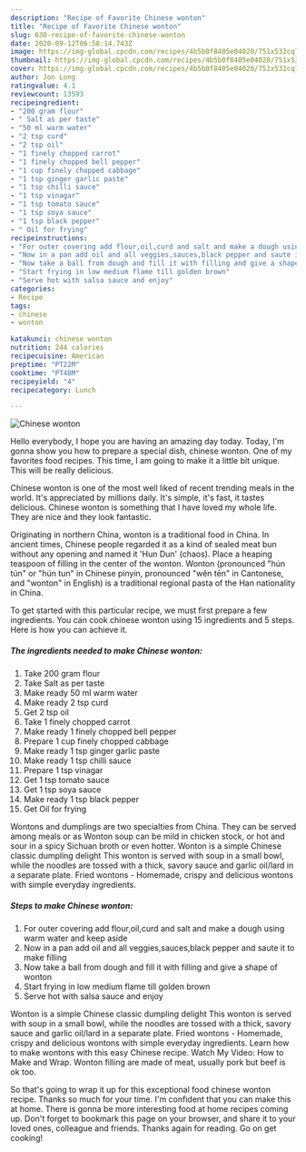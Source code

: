 ```yaml
---
description: "Recipe of Favorite Chinese wonton"
title: "Recipe of Favorite Chinese wonton"
slug: 630-recipe-of-favorite-chinese-wonton
date: 2020-09-12T06:58:14.743Z
image: https://img-global.cpcdn.com/recipes/4b5b0f8405e04020/751x532cq70/chinese-wonton-recipe-main-photo.jpg
thumbnail: https://img-global.cpcdn.com/recipes/4b5b0f8405e04020/751x532cq70/chinese-wonton-recipe-main-photo.jpg
cover: https://img-global.cpcdn.com/recipes/4b5b0f8405e04020/751x532cq70/chinese-wonton-recipe-main-photo.jpg
author: Jon Long
ratingvalue: 4.1
reviewcount: 13593
recipeingredient:
- "200 gram flour"
- " Salt as per taste"
- "50 ml warm water"
- "2 tsp curd"
- "2 tsp oil"
- "1 finely chopped carrot"
- "1 finely chopped bell pepper"
- "1 cup finely chopped cabbage"
- "1 tsp ginger garlic paste"
- "1 tsp chilli sauce"
- "1 tsp vinagar"
- "1 tsp tomato sauce"
- "1 tsp soya sauce"
- "1 tsp black pepper"
- " Oil for frying"
recipeinstructions:
- "For outer covering add flour,oil,curd and salt and make a dough using warm water and keep aside"
- "Now in a pan add oil and all veggies,sauces,black pepper and saute it to make filling"
- "Now take a ball from dough and fill it with filling and give a shape of wonton"
- "Start frying in low medium flame till golden brown"
- "Serve hot with salsa sauce and enjoy"
categories:
- Recipe
tags:
- chinese
- wonton

katakunci: chinese wonton 
nutrition: 244 calories
recipecuisine: American
preptime: "PT22M"
cooktime: "PT48M"
recipeyield: "4"
recipecategory: Lunch

---
```



![Chinese wonton](https://img-global.cpcdn.com/recipes/4b5b0f8405e04020/751x532cq70/chinese-wonton-recipe-main-photo.jpg)

Hello everybody, I hope you are having an amazing day today. Today, I'm gonna show you how to prepare a special dish, chinese wonton. One of my favorites food recipes. This time, I am going to make it a little bit unique. This will be really delicious.

Chinese wonton is one of the most well liked of recent trending meals in the world. It's appreciated by millions daily. It's simple, it's fast, it tastes delicious. Chinese wonton is something that I have loved my whole life. They are nice and they look fantastic.

Originating in northern China, wonton is a traditional food in China. In ancient times, Chinese people regarded it as a kind of sealed meat bun without any opening and named it &#39;Hun Dun&#39; (chaos). Place a heaping teaspoon of filling in the center of the wonton. Wonton (pronounced &#34;hún tún&#34; or &#34;hún tun&#34; in Chinese pinyin, pronounced &#34;wěn tēn&#34; in Cantonese, and &#34;wonton&#34; in English) is a traditional regional pasta of the Han nationality in China.


To get started with this particular recipe, we must first prepare a few ingredients. You can cook chinese wonton using 15 ingredients and 5 steps. Here is how you can achieve it.

<!--inarticleads1-->

##### The ingredients needed to make Chinese wonton:

1. Take 200 gram flour
1. Take  Salt as per taste
1. Make ready 50 ml warm water
1. Make ready 2 tsp curd
1. Get 2 tsp oil
1. Take 1 finely chopped carrot
1. Make ready 1 finely chopped bell pepper
1. Prepare 1 cup finely chopped cabbage
1. Make ready 1 tsp ginger garlic paste
1. Make ready 1 tsp chilli sauce
1. Prepare 1 tsp vinagar
1. Get 1 tsp tomato sauce
1. Get 1 tsp soya sauce
1. Make ready 1 tsp black pepper
1. Get  Oil for frying


Wontons and dumplings are two specialties from China. They can be served among meals or as Wonton soup can be mild in chicken stock, or hot and sour in a spicy Sichuan broth or even hotter. Wonton is a simple Chinese classic dumpling delight This wonton is served with soup in a small bowl, while the noodles are tossed with a thick, savory sauce and garlic oil/lard in a separate plate. Fried wontons - Homemade, crispy and delicious wontons with simple everyday ingredients. 

<!--inarticleads2-->

##### Steps to make Chinese wonton:

1. For outer covering add flour,oil,curd and salt and make a dough using warm water and keep aside
1. Now in a pan add oil and all veggies,sauces,black pepper and saute it to make filling
1. Now take a ball from dough and fill it with filling and give a shape of wonton
1. Start frying in low medium flame till golden brown
1. Serve hot with salsa sauce and enjoy


Wonton is a simple Chinese classic dumpling delight This wonton is served with soup in a small bowl, while the noodles are tossed with a thick, savory sauce and garlic oil/lard in a separate plate. Fried wontons - Homemade, crispy and delicious wontons with simple everyday ingredients. Learn how to make wontons with this easy Chinese recipe. Watch My Video: How to Make and Wrap. Wonton filling are made of meat, usually pork but beef is ok too. 

So that's going to wrap it up for this exceptional food chinese wonton recipe. Thanks so much for your time. I'm confident that you can make this at home. There is gonna be more interesting food at home recipes coming up. Don't forget to bookmark this page on your browser, and share it to your loved ones, colleague and friends. Thanks again for reading. Go on get cooking!
